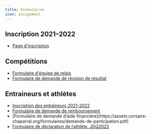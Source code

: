 ```yaml
---
title: Formulaires
icon: assignment
---
```


## Inscription 2021–2022

- [Page d'inscription](/inscription/)

## Compétitions

* [Formulaire d'équipe de relais](https://assets.corsaire-chaparral.org/formulaires/coch-formulaire-equipes-relais.pdf)
* [Formulaire de demande de révision de résultat](https://assets.corsaire-chaparral.org/formulaires/coch-formulaire-equipes-relais.pdf)

## Entraineurs et athlètes

- [Inscription des entraîneurs 2021-2022](https://www.trackie.com/inscription/evenement/entra-neurs-corsaire-chaparral-2022/472674/)
- [Formulaire de demande de remboursement](https://assets.corsaire-chaparral.org/formulaires/demande-de-remboursement.pdf)
- [Formulaire de demande d’aide financière](https://assets.corsaire-
chaparral.org/formulaires/demande-de-participation.pdf)
- [Formulaire de déclaration de l’athlète, JDQ2022](https://forms.gle/ArG12i9E5q8fr8Ma6)

